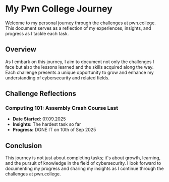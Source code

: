 # My Pwn College Journey

Welcome to my personal journey through the challenges at pwn.college. This document serves as a reflection of my experiences, insights, and progress as I tackle each task. 

## Overview

As I embark on this journey, I aim to document not only the challenges I face but also the lessons learned and the skills acquired along the way. Each challenge presents a unique opportunity to grow and enhance my understanding of cybersecurity and related fields.

## Challenge Reflections

### Computing 101: Assembly Crash Course Last
- **Date Started:** 07.09.2025
- **Insights:** The hardest task so far
- **Progress:** DONE IT on 10th of Sep 2025

## Conclusion

This journey is not just about completing tasks; it's about growth, learning, and the pursuit of knowledge in the field of cybersecurity. I look forward to documenting my progress and sharing my insights as I continue through the challenges at pwn.college.